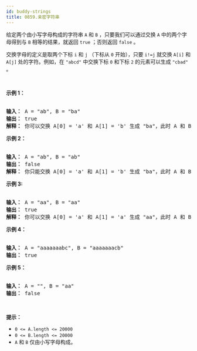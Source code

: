 ```yaml
---
id: buddy-strings
title: 0859.亲密字符串
---
```

给定两个由小写字母构成的字符串 <code>A</code> 和 <code>B</code> ，只要我们可以通过交换 <code>A</code> 中的两个字母得到与 <code>B</code> 相等的结果，就返回 <code>true</code> ；否则返回 <code>false</code> 。

交换字母的定义是取两个下标 <code>i</code> 和 <code>j</code> （下标从 <code>0</code> 开始），只要 <code>i!=j</code> 就交换 <code>A[i]</code> 和 <code>A[j]</code> 处的字符。例如，在 <code>&#34;abcd&#34;</code> 中交换下标 <code>0</code> 和下标 <code>2</code> 的元素可以生成 <code>&#34;cbad&#34;</code> 。

 

**示例 1：**


<pre><br/><strong>输入： </strong>A = &#34;ab&#34;, B = &#34;ba&#34;<br/><strong>输出： </strong>true<strong><br/>解释： </strong>你可以交换 A[0] = &#39;a&#39; 和 A[1] = &#39;b&#39; 生成 &#34;ba&#34;，此时 A 和 B 相等。</pre>

**示例 2：**


<pre><br/><strong>输入： </strong>A = &#34;ab&#34;, B = &#34;ab&#34;<br/><strong>输出： </strong>false<br/><strong>解释： </strong>你只能交换 A[0] = &#39;a&#39; 和 A[1] = &#39;b&#39; 生成 &#34;ba&#34;，此时 A 和 B 不相等。<br/></pre>

**示例 3:**


<pre><br/><strong>输入： </strong>A = &#34;aa&#34;, B = &#34;aa&#34;<br/><strong>输出： </strong>true<br/><strong>解释： </strong>你可以交换 A[0] = &#39;a&#39; 和 A[1] = &#39;a&#39; 生成 &#34;aa&#34;，此时 A 和 B 相等。</pre>

**示例 4：**


<pre><br/><strong>输入： </strong>A = &#34;aaaaaaabc&#34;, B = &#34;aaaaaaacb&#34;<br/><strong>输出： </strong>true<br/></pre>

**示例 5：**


<pre><br/><strong>输入： </strong>A = &#34;&#34;, B = &#34;aa&#34;<br/><strong>输出： </strong>false<br/></pre>

 

**提示：**

- <code>0 &lt;= A.length &lt;= 20000</code>
- <code>0 &lt;= B.length &lt;= 20000</code>
- <code>A</code> 和 <code>B</code> 仅由小写字母构成。